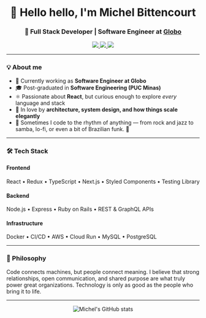 <h1 align="center">👋 Hello hello, I'm Michel Bittencourt</h1>
<h3 align="center">🚀 Full Stack Developer | Software Engineer at <a href="https://globo.com" target="_blank">Globo</a></h3>

<p align="center">
  <a href="https://linkedin.com/in/michelbittencourt" target="_blank">
    <img src="https://img.shields.io/badge/-Michel%20Bittencourt-0077B5?style=flat&logo=Linkedin&logoColor=white"/>
  </a>
  <a href="https://instagram.com/michelbittencourt" target="_blank">
    <img src="https://img.shields.io/badge/-@michelbittencourt-E4405F?style=flat&logo=Instagram&logoColor=white"/>
  </a>
  <a href="mailto:michel.viveiros@gmail.com">
    <img src="https://img.shields.io/badge/-Contact%20me-D14836?style=flat&logo=Gmail&logoColor=white"/>
  </a>
</p>

---

### 💡 About me

- 🔭 Currently working as **Software Engineer at Globo**
- 🎓 Post-graduated in **Software Engineering (PUC Minas)**
- ⚛️ Passionate about **React**, but curious enough to explore *every* language and stack
- 🧠 In love by **architecture, system design, and how things scale elegantly**
- 🎵 Sometimes I code to the rhythm of anything — from rock and jazz to samba, lo-fi, or even a bit of Brazilian funk. 🎸

---

### 🛠️ Tech Stack

#### Frontend
React • Redux • TypeScript • Next.js • Styled Components • Testing Library

#### Backend
Node.js • Express • Ruby on Rails • REST & GraphQL APIs

#### Infrastructure
Docker • CI/CD • AWS • Cloud Run • MySQL • PostgreSQL

---

### 🧭 Philosophy

Code connects machines, but people connect meaning.
I believe that strong relationships, open communication, and shared purpose are what truly power great organizations.
Technology is only as good as the people who bring it to life.

---

<p align="center">
  <img src="https://github-readme-stats.vercel.app/api?username=michelbittencourt&show_icons=true&theme=radical" alt="Michel's GitHub stats" />
</p>
